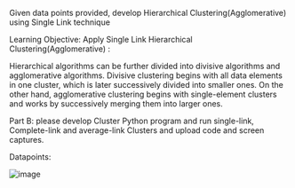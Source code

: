 Given data points provided, develop Hierarchical Clustering(Agglomerative) using Single Link technique

Learning Objective: Apply Single Link Hierarchical Clustering(Agglomerative) :

Hierarchical algorithms can be further divided into divisive algorithms and agglomerative algorithms. Divisive clustering begins with all data elements in one cluster, which is later successively divided into smaller ones. On the other hand, agglomerative clustering begins with single-element clusters and works by successively merging them into larger ones.

Part B: please develop Cluster Python  program and run single-link, Complete-link and average-link Clusters and upload code and screen captures. 

Datapoints:

![image](https://user-images.githubusercontent.com/50801491/137836622-44dae25c-64fc-421c-892f-b06b2bfcfd76.png)
